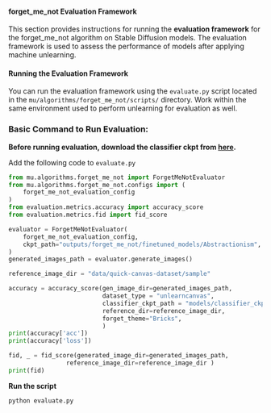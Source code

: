 #### forget_me_not Evaluation Framework

This section provides instructions for running the **evaluation framework** for the forget_me_not algorithm on Stable Diffusion models. The evaluation framework is used to assess the performance of models after applying machine unlearning.


#### **Running the Evaluation Framework**

You can run the evaluation framework using the `evaluate.py` script located in the `mu/algorithms/forget_me_not/scripts/` directory. Work within the same environment used to perform unlearning for evaluation as well.


### **Basic Command to Run Evaluation:**

**Before running evaluation, download the classifier ckpt from [here](https://drive.google.com/drive/folders/1AoazlvDgWgc3bAyHDpqlafqltmn4vm61).**


Add the following code to `evaluate.py`

```python
from mu.algorithms.forget_me_not import ForgetMeNotEvaluator
from mu.algorithms.forget_me_not.configs import (
    forget_me_not_evaluation_config
)
from evaluation.metrics.accuracy import accuracy_score
from evaluation.metrics.fid import fid_score

evaluator = ForgetMeNotEvaluator(
    forget_me_not_evaluation_config,
    ckpt_path="outputs/forget_me_not/finetuned_models/Abstractionism",
)
generated_images_path = evaluator.generate_images()

reference_image_dir = "data/quick-canvas-dataset/sample"

accuracy = accuracy_score(gen_image_dir=generated_images_path,
                          dataset_type = "unlearncanvas",
                          classifier_ckpt_path = "models/classifier_ckpt_path/style50_cls.pth",
                          reference_dir=reference_image_dir,
                          forget_theme="Bricks",
                          )
print(accuracy['acc'])
print(accuracy['loss'])

fid, _ = fid_score(generated_image_dir=generated_images_path,
                reference_image_dir=reference_image_dir )
print(fid)

```


**Run the script**

```bash
python evaluate.py
```


